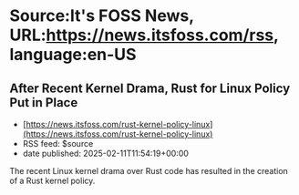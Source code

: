 # Source:It's FOSS News, URL:https://news.itsfoss.com/rss, language:en-US

## After Recent Kernel Drama, Rust for Linux Policy Put in Place
 - [https://news.itsfoss.com/rust-kernel-policy-linux](https://news.itsfoss.com/rust-kernel-policy-linux)
 - RSS feed: $source
 - date published: 2025-02-11T11:54:19+00:00

The recent Linux kernel drama over Rust code has resulted in the creation of a Rust kernel policy.

